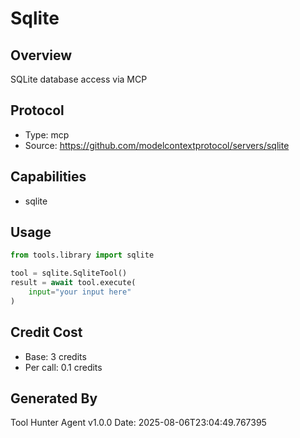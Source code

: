 # Sqlite

## Overview
SQLite database access via MCP

## Protocol
- Type: mcp
- Source: https://github.com/modelcontextprotocol/servers/sqlite

## Capabilities
- sqlite

## Usage
```python
from tools.library import sqlite

tool = sqlite.SqliteTool()
result = await tool.execute(
    input="your input here"
)
```

## Credit Cost
- Base: 3 credits
- Per call: 0.1 credits

## Generated By
Tool Hunter Agent v1.0.0
Date: 2025-08-06T23:04:49.767395
